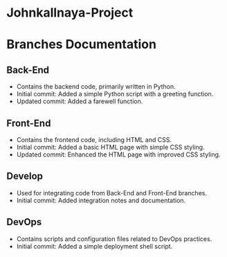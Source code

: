 # Johnkallnaya-Project
# Branches Documentation

## Back-End
- Contains the backend code, primarily written in Python.
- Initial commit: Added a simple Python script with a greeting function.
- Updated commit: Added a farewell function.

## Front-End
- Contains the frontend code, including HTML and CSS.
- Initial commit: Added a basic HTML page with simple CSS styling.
- Updated commit: Enhanced the HTML page with improved CSS styling.

## Develop
- Used for integrating code from Back-End and Front-End branches.
- Initial commit: Added integration notes and documentation.

## DevOps
- Contains scripts and configuration files related to DevOps practices.
- Initial commit: Added a simple deployment shell script.
